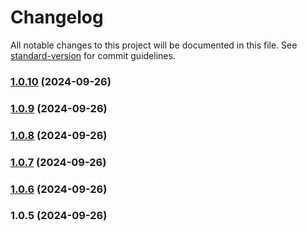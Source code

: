 # Changelog

All notable changes to this project will be documented in this file. See [standard-version](https://github.com/conventional-changelog/standard-version) for commit guidelines.

### [1.0.10](https://github.com/TheJesper/clipster/compare/v1.0.8...v1.0.10) (2024-09-26)

### [1.0.9](https://github.com/TheJesper/clipster/compare/v1.0.8...v1.0.9) (2024-09-26)

### [1.0.8](https://github.com/TheJesper/clipster/compare/v1.0.7...v1.0.8) (2024-09-26)

### [1.0.7](///compare/v1.0.6...v1.0.7) (2024-09-26)

### [1.0.6](///compare/v1.0.5...v1.0.6) (2024-09-26)

### 1.0.5 (2024-09-26)
